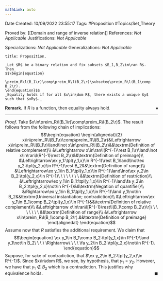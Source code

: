 ```yaml
---
mathLink: auto
---
```


<div class="topSpace"></div>

Date Created: 10/09/2022 23:55:17
Tags: #Proposition #Topics/Set_Theory

Proved by: [[Domain and range of inverse relation]]
References: _Not Applicable_
Justifications: _Not Applicable_

Specializations: _Not Applicable_
Generalizations: _Not Applicable_

``` ad-Proposition
title: Proposition.

_Let $R$ be a binary relation and fix subsets $B_1,B_2\in\ran R$. Then_
$$\begin{equation}
    \preim_R\l(B_1\r)\comp\preim_R\l(B_2\r)\subseteq\preim_R\l(B_1\comp B_2\r).
\end{equation}$$
_Equality holds if for all $x\in\dom R$, there exists a unique $y$ such that $xRy$._

```

**Remark.** If $R$ is a function, then equality always hold.<span style="float:right;">$\blacklozenge$</span>

---

_Proof_. Take $x\in\preim_R\l(B_1\r)\comp\preim_R\l(B_2\r)$. The result follows from the following chain of implications:
$$\begin{equation}
    \begin{alignedat}{2}
        x\in\preim_R\l(B_1\r)\comp\preim_R\l(B_2\r)&\Leftrightarrow x\in\preim_R\l(B_1\r)\land\lnot x\in\preim_R\l(B_2\r)&&\textrm{Definition of relative complement}\\
        &\Leftrightarrow x\in\ran\l(R^{-1}\rest B_1\r)\land\lnot x\in\ran\l(R^{-1}\rest B_2\r)&&\textrm{Definition of preimage}\\
        &\Leftrightarrow\ex y_1:\tpl{y_1,x}\in R^{-1}\rest B_1\land\lnot\ex y_2:\tpl{y_2,x}\in R^{-1}\rest B_2&&\textrm{Definition of range}\\
        &\Leftrightarrow\ex y_1\in B_1:\tpl{y_1,x}\in R^{-1}\land\lnot\ex y_2\in B_2:\tpl{y_2,x}\in R^{-1}\ \ \ \ \ \ \ \ &&\textrm{Definition of restriction}\\
        &\Leftrightarrow\ex y_1\in B_1:\tpl{y_1,x}\in R^{-1}\land\fa y_2\in B_2:\tpl{y_2,x}\not\in R^{-1}&&\textrm{Negation of quantifier}\\
        &\Rightarrow\ex y_1\in B_1:\tpl{y_1,x}\in R^{-1}\land y_1\not\in B_2&&\textrm{Universal instantiation; contradiction}\\
        &\Leftrightarrow\ex y_1\in B_1\comp B_2:\tpl{y_1,x}\in R^{-1}&&\textrm{Definition of relative complement}\\
        &\Leftrightarrow x\in\ran\l[R^{-1}\rest\l(B_1\comp B_2\r)\r]\ \ \ \ \ \ \ \ &&\textrm{Definition of range}\\
        &\Leftrightarrow x\in\preim_R\l(B_1\comp B_2\r).&&\textrm{Definition of preimage}
    \end{alignedat}   
\end{equation}$$
Assume now that $R$ satisfies the additional requirement. We claim that
$$\begin{equation}
    \ex y_1\in B_1\comp B_2:\tpl{y_1,x}\in R^{-1}\land y_1\not\in B_2\ \ \ \ \Rightarrow\ \ \ \ \fa y_2\in B_2:\tpl{y_2,x}\not\in R^{-1}.
\end{equation}$$
Suppose, for sake of contradiction, that $\ex y_2\in B_2:\tpl{y_2,x}\in R^{-1}$. Since $x\in\dom R$, we see, by hypothesis, that $y_1=y_2$. However, we have that $y_1\not\in B_2$ which is a contradiction. This justifies why equivalence holds.<span style="float:right;">$\blacksquare$</span>
